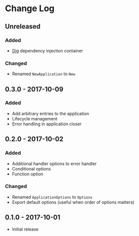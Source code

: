 # Change Log


## Unreleased

### Added

- [Dig](http://go.uber.org/dig) dependency injection container

### Changed

- Renamed `NewApplication` to `New`


## 0.3.0 - 2017-10-09

### Added

- Add arbitrary entries to the application
- Lifecycle management
- Error handling in application closer


## 0.2.0 - 2017-10-02

### Added

- Additional handler options to error handler
- Conditional options
- Function option

### Changed

- Renamed `ApplicationOptions` to `Options`
- Export default options (useful when order of options matters)


## 0.1.0 - 2017-10-01

- Initial release

